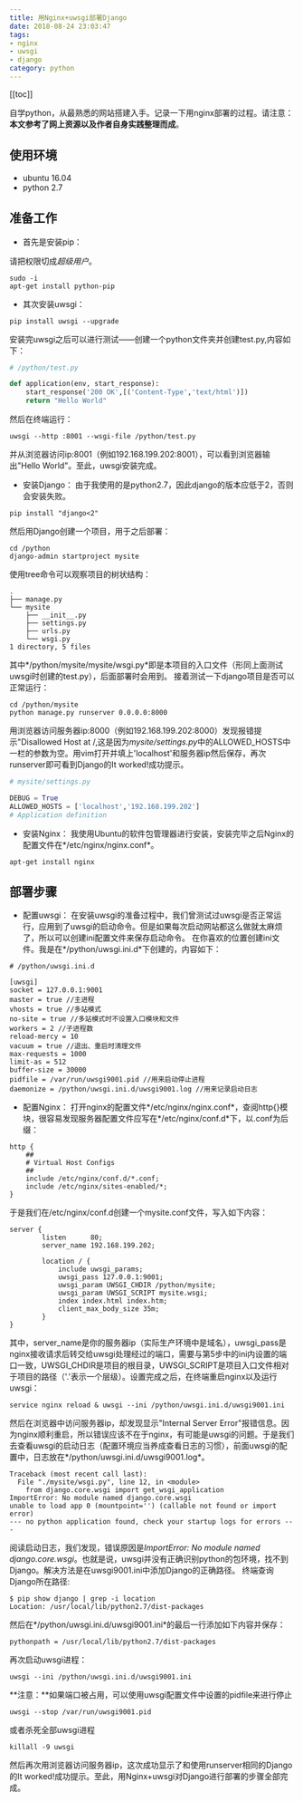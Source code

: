 ```yaml
---
title: 用Nginx+uwsgi部署Django
date: 2018-08-24 23:03:47
tags: 
- nginx
- uwsgi
- django
category: python
---
```

<!-- more -->
[[toc]]

自学python，从最熟悉的网站搭建入手。记录一下用nginx部署的过程。请注意：**本文参考了网上资源以及作者自身实践整理而成**。

## 使用环境
* ubuntu 16.04
* python 2.7

## 准备工作
* 首先是安装pip：

请把权限切成*超级用户*。

```shell
sudo -i  
apt-get install python-pip 
```
* 其次安装uwsgi：

```shell
pip install uwsgi --upgrade  
```
安装完uwsgi之后可以进行测试——创建一个python文件夹并创建test.py,内容如下：

```python
# /python/test.py

def application(env, start_response):
    start_response('200 OK',[('Content-Type','text/html')])
    return "Hello World" 
```
然后在终端运行：

```shell
uwsgi --http :8001 --wsgi-file /python/test.py 
```
并从浏览器访问ip:8001（例如192.168.199.202:8001），可以看到浏览器输出"Hello World"。至此，uwsgi安装完成。
* 安装Django：
由于我使用的是python2.7，因此django的版本应低于2，否则会安装失败。

```shell
pip install "django<2" 
```
然后用Django创建一个项目，用于之后部署：

```shell
cd /python
django-admin startproject mysite 
```
使用tree命令可以观察项目的树状结构：

```shell
.
├── manage.py
└── mysite
    ├── __init__.py
    ├── settings.py
    ├── urls.py
    └── wsgi.py
1 directory, 5 files 
```
其中*/python/mysite/mysite/wsgi.py*即是本项目的入口文件（形同上面测试uwsgi时创建的test.py），后面部署时会用到。 接着测试一下django项目是否可以正常运行：

```shell
cd /python/mysite
python manage.py runserver 0.0.0.0:8000 
```
用浏览器访问服务器ip:8000（例如192.168.199.202:8000）发现报错提示"Disallowed Host at /,这是因为*mysite/settings.py*中的ALLOWED_HOSTS中一栏的参数为空。用vim打开并填上'localhost'和服务器ip然后保存，再次runserver即可看到Django的It worked!成功提示。

```python
# mysite/settings.py

DEBUG = True
ALLOWED_HOSTS = ['localhost','192.168.199.202']
# Application definition 
```
* 安装Nginx：
我使用Ubuntu的软件包管理器进行安装，安装完毕之后Nginx的配置文件在*/etc/nginx/nginx.conf*。

```shell
apt-get install nginx 
```

## 部署步骤 
* 配置uwsgi：
在安装uwsgi的准备过程中，我们曾测试过uwsgi是否正常运行，应用到了uwsgi的启动命令。但是如果每次启动网站都这么做就太麻烦了，所以可以创建ini配置文件来保存启动命令。
在你喜欢的位置创建ini文件。我是在*/python/uwsgi.ini.d*下创建的，内容如下：

```vim
# /python/uwsgi.ini.d 

[uwsgi]
socket = 127.0.0.1:9001
master = true //主进程
vhosts = true //多站模式
no-site = true //多站模式时不设置入口模块和文件
workers = 2 //子进程数
reload-mercy = 10
vacuum = true //退出、重启时清理文件
max-requests = 1000
limit-as = 512
buffer-size = 30000
pidfile = /var/run/uwsgi9001.pid //用来启动停止进程
daemonize = /python/uwsgi.ini.d/uwsgi9001.log //用来记录启动日志 
```
* 配置Nginx：
打开nginx的配置文件*/etc/nginx/nginx.conf*，查阅http{}模块，很容易发现服务器配置文件应写在*/etc/nginx/conf.d*下，以.conf为后缀：

```nginx
http {
    ##
    # Virtual Host Configs
    ##
    include /etc/nginx/conf.d/*.conf;
    include /etc/nginx/sites-enabled/*;
} 
```
于是我们在/etc/nginx/conf.d创建一个mysite.conf文件，写入如下内容：

```nginx
server {
        listen      80;
        server_name 192.168.199.202;
 
        location / {
            include uwsgi_params;
            uwsgi_pass 127.0.0.1:9001;
            uwsgi_param UWSGI_CHDIR /python/mysite;
            uwsgi_param UWSGI_SCRIPT mysite.wsgi;
            index index.html index.htm;
            client_max_body_size 35m;
        }
} 
```
其中，server_name是你的服务器ip（实际生产环境中是域名），uwsgi_pass是nginx接收请求后转交给uwsgi处理经过的端口，需要与第5步中的ini内设置的端口一致，UWSGI_CHDIR是项目的根目录，UWSGI_SCRIPT是项目入口文件相对于项目的路径（'.'表示一个层级）。设置完成之后，在终端重启nginx以及运行uwsgi：

```shell
service nginx reload & uwsgi --ini /python/uwsgi.ini.d/uwsgi9001.ini 
```
然后在浏览器中访问服务器ip，却发现显示"Internal Server Error"报错信息。因为nginx顺利重启，所以错误应该不在于nginx，有可能是uwsgi的问题。于是我们去查看uwsgi的启动日志（配置环境应当养成查看日志的习惯），前面uwsgi的配置中，日志放在*/python/uwsgi.ini.d/uwsgi9001.log*。

```vim
Traceback (most recent call last):
  File "./mysite/wsgi.py", line 12, in <module>
    from django.core.wsgi import get_wsgi_application
ImportError: No module named django.core.wsgi
unable to load app 0 (mountpoint='') (callable not found or import error)
--- no python application found, check your startup logs for errors --- 
```
阅读启动日志，我们发现，错误原因是*ImportError: No module named django.core.wsgi*。也就是说，uwsgi并没有正确识别python的包环境，找不到Django。解决方法是在uwsgi9001.ini中添加Django的正确路径。
终端查询Django所在路径:

```shell
$ pip show django | grep -i location
Location: /usr/local/lib/python2.7/dist-packages 
```
然后在*/python/uwsgi.ini.d/uwsgi9001.ini*的最后一行添加如下内容并保存：

```vim
pythonpath = /usr/local/lib/python2.7/dist-packages 
```
再次启动uwsgi进程：

```shell
uwsgi --ini /python/uwsgi.ini.d/uwsgi9001.ini 
```
**注意：**如果端口被占用，可以使用uwsgi配置文件中设置的pidfile来进行停止

```shell
uwsgi --stop /var/run/uwsgi9001.pid  
```
或者杀死全部uwsgi进程

```shell
killall -9 uwsgi 
```
然后再次用浏览器访问服务器ip，这次成功显示了和使用runserver相同的Django的It worked!成功提示。至此，用Nginx+uwsgi对Django进行部署的步骤全部完成。
